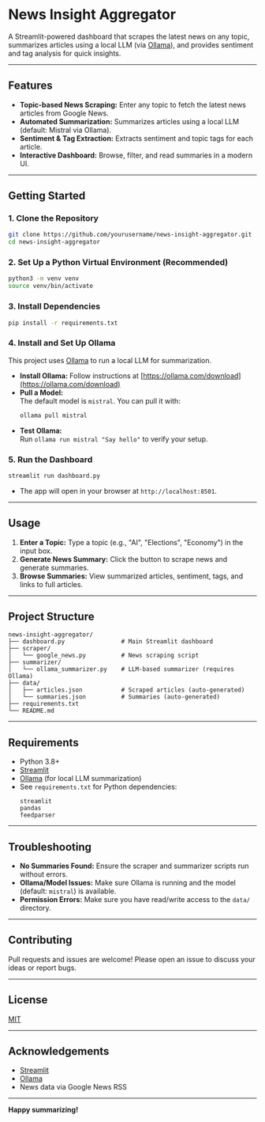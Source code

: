 # News Insight Aggregator

A Streamlit-powered dashboard that scrapes the latest news on any topic, summarizes articles using a local LLM (via [Ollama](https://ollama.com/)), and provides sentiment and tag analysis for quick insights.

---

## Features

- **Topic-based News Scraping:** Enter any topic to fetch the latest news articles from Google News.
- **Automated Summarization:** Summarizes articles using a local LLM (default: Mistral via Ollama).
- **Sentiment & Tag Extraction:** Extracts sentiment and topic tags for each article.
- **Interactive Dashboard:** Browse, filter, and read summaries in a modern UI.

---

## Getting Started

### 1. Clone the Repository

```bash
git clone https://github.com/yourusername/news-insight-aggregator.git
cd news-insight-aggregator
```

### 2. Set Up a Python Virtual Environment (Recommended)

```bash
python3 -m venv venv
source venv/bin/activate
```

### 3. Install Dependencies

```bash
pip install -r requirements.txt
```

### 4. Install and Set Up Ollama

This project uses [Ollama](https://ollama.com/) to run a local LLM for summarization.  
- **Install Ollama:** Follow instructions at [https://ollama.com/download](https://ollama.com/download)
- **Pull a Model:**  
  The default model is `mistral`. You can pull it with:
  ```bash
  ollama pull mistral
  ```
- **Test Ollama:**  
  Run `ollama run mistral "Say hello"` to verify your setup.

### 5. Run the Dashboard

```bash
streamlit run dashboard.py
```

- The app will open in your browser at `http://localhost:8501`.

---

## Usage

1. **Enter a Topic:** Type a topic (e.g., "AI", "Elections", "Economy") in the input box.
2. **Generate News Summary:** Click the button to scrape news and generate summaries.
3. **Browse Summaries:** View summarized articles, sentiment, tags, and links to full articles.

---

## Project Structure

```
news-insight-aggregator/
├── dashboard.py                # Main Streamlit dashboard
├── scraper/
│   └── google_news.py          # News scraping script
├── summarizer/
│   └── ollama_summarizer.py    # LLM-based summarizer (requires Ollama)
├── data/
│   ├── articles.json           # Scraped articles (auto-generated)
│   └── summaries.json          # Summaries (auto-generated)
├── requirements.txt
└── README.md
```

---

## Requirements

- Python 3.8+
- [Streamlit](https://streamlit.io/)
- [Ollama](https://ollama.com/) (for local LLM summarization)
- See `requirements.txt` for Python dependencies:
  ```
  streamlit
  pandas
  feedparser
  ```

---

## Troubleshooting

- **No Summaries Found:** Ensure the scraper and summarizer scripts run without errors.
- **Ollama/Model Issues:** Make sure Ollama is running and the model (default: `mistral`) is available.
- **Permission Errors:** Make sure you have read/write access to the `data/` directory.

---

## Contributing

Pull requests and issues are welcome! Please open an issue to discuss your ideas or report bugs.

---

## License

[MIT](LICENSE)

---

## Acknowledgements

- [Streamlit](https://streamlit.io/)
- [Ollama](https://ollama.com/)
- News data via Google News RSS

---

**Happy summarizing!** 